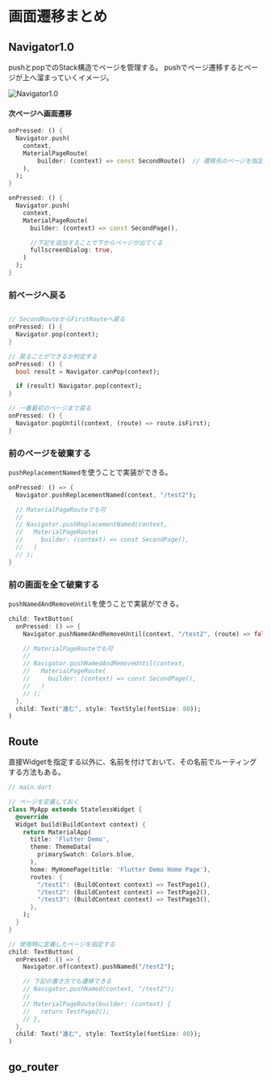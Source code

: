 # 画面遷移まとめ

## Navigator1.0
pushとpopでのStack構造でページを管理する。
pushでページ遷移するとページが上へ溜まっていくイメージ。

![Navigator1.0](https://camo.qiitausercontent.com/45c1e7c7d4511c02c1415bd2af64086b182be13d/68747470733a2f2f71696974612d696d6167652d73746f72652e73332e61702d6e6f727468656173742d312e616d617a6f6e6177732e636f6d2f302f3235393232382f39353339383563352d633432312d633164332d396338362d3462333133666166346664352e706e67)

#### 次ページへ画面遷移
```dart
onPressed: () {
  Navigator.push(
    context,
    MaterialPageRoute(
        builder: (context) => const SecondRoute()  // 遷移先のページを指定する
    ),
  );
}

onPressed: () {
  Navigator.push(
    context,
    MaterialPageRoute(
      builder: (context) => const SecondPage(),

      //下記を追加することで下からページが出てくる
      fullscreenDialog: true,
    )
  );
}
```

### 前ページへ戻る
```dart

// SecondRouteからFirstRouteへ戻る
onPressed: () {
  Navigator.pop(context);
}

// 戻ることができるか判定する
onPressed: () {
  bool result = Navigator.canPop(context); 

  if (result) Navigator.pop(context);
}

// 一番最初のページまで戻る
onPressed: () {
  Navigator.popUntil(context, (route) => route.isFirst);
}
```

### 前のページを破棄する
``pushReplacementNamed``を使うことで実装ができる。
```dart
onPressed: () => {
  Navigator.pushReplacementNamed(context, "/test2");

  // MaterialPageRouteでも可
  // 
  // Navigator.pushReplacementNamed(context,
  //   MaterialPageRoute(
  //     builder: (context) => const SecondPage(),
  //   )
  // );
}
```

### 前の画面を全て破棄する
``pushNamedAndRemoveUntil``を使うことで実装ができる。
```dart
child: TextButton(
  onPressed: () => {
    Navigator.pushNamedAndRemoveUntil(context, "/test2", (route) => false);

    // MaterialPageRouteでも可
    // 
    // Navigator.pushNamedAndRemoveUntil(context,
    //   MaterialPageRoute(
    //     builder: (context) => const SecondPage(),
    //   )
    // );
  },
  child: Text("進む", style: TextStyle(fontSize: 80));
)
```


## Route
直接Widgetを指定する以外に、名前を付けておいて、その名前でルーティングする方法もある。

```dart
// main.dart

// ページを定義しておく
class MyApp extends StatelessWidget {
  @override
  Widget build(BuildContext context) {
    return MaterialApp(
      title: 'Flutter Demo',
      theme: ThemeData(
        primarySwatch: Colors.blue,
      ),
      home: MyHomePage(title: 'Flutter Demo Home Page'),
      routes: {
        "/test1": (BuildContext context) => TestPage1(),
        "/test2": (BuildContext context) => TestPage2(),
        "/test3": (BuildContext context) => TestPage3(),
      },
    );
  }
}
```

```dart
// 使用時に定義したページを指定する
child: TextButton(
  onPressed: () => {
    Navigator.of(context).pushNamed("/test2");

    // 下記の書き方でも遷移できる
    // Navigator.pushNamed(context, "/test2");
    //
    // MaterialPageRoute(builder: (context) {
    //   return TestPage2();
    // },
  },
  child: Text("進む", style: TextStyle(fontSize: 80));
)
```

## go_router
